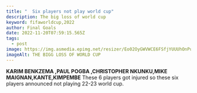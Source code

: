 ```yaml
---
title: "  Six players not play world cup"
description: The big loss of world cup
keyword: fifaworldcup,2022
author: Final Goals
date: 2022-11-20T07:59:15.565Z
tags:
  - post
image: https://img.asmedia.epimg.net/resizer/Eo02OyGWVWCE6FSfjYUUUhOnPuo=/1952x1098/cloudfront-eu-central-1.images.arcpublishing.com/diarioas/D2GWJ2MC75BZ5BENOO5IIDXBLI.jpg
imageAlt: THE BIGG LOSS OF WORLD CUP
---
```

<strong>KARIM BENKZEMA ,PAUL POGBA ,CHRISTOPHER NKUNKU,MIKE MAIGNAN,KANTE,KIMPEMBE</strong>  These 6 players got injured so these six players announced not playing 22-23 world cup.